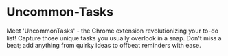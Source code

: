# Uncommon-Tasks
Meet 'UncommonTasks' - the Chrome extension revolutionizing your to-do list! Capture those unique tasks you usually overlook in a snap. Don't miss a beat; add anything from quirky ideas to offbeat reminders with ease.
